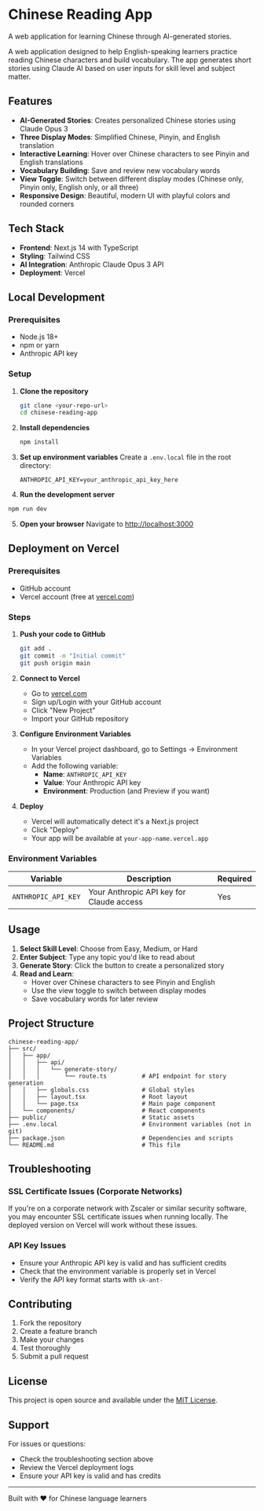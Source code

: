 # Chinese Reading App

A web application for learning Chinese through AI-generated stories.

<!-- Latest deployment test - $(date) -->

A web application designed to help English-speaking learners practice reading Chinese characters and build vocabulary. The app generates short stories using Claude AI based on user inputs for skill level and subject matter.

## Features

- **AI-Generated Stories**: Creates personalized Chinese stories using Claude Opus 3
- **Three Display Modes**: Simplified Chinese, Pinyin, and English translation
- **Interactive Learning**: Hover over Chinese characters to see Pinyin and English translations
- **Vocabulary Building**: Save and review new vocabulary words
- **View Toggle**: Switch between different display modes (Chinese only, Pinyin only, English only, or all three)
- **Responsive Design**: Beautiful, modern UI with playful colors and rounded corners

## Tech Stack

- **Frontend**: Next.js 14 with TypeScript
- **Styling**: Tailwind CSS
- **AI Integration**: Anthropic Claude Opus 3 API
- **Deployment**: Vercel

## Local Development

### Prerequisites

- Node.js 18+ 
- npm or yarn
- Anthropic API key

### Setup

1. **Clone the repository**
   ```bash
   git clone <your-repo-url>
   cd chinese-reading-app
   ```

2. **Install dependencies**
   ```bash
   npm install
   ```

3. **Set up environment variables**
   Create a `.env.local` file in the root directory:
   ```env
   ANTHROPIC_API_KEY=your_anthropic_api_key_here
   ```

4. **Run the development server**
```bash
npm run dev
   ```

5. **Open your browser**
   Navigate to [http://localhost:3000](http://localhost:3000)

## Deployment on Vercel

### Prerequisites

- GitHub account
- Vercel account (free at [vercel.com](https://vercel.com))

### Steps

1. **Push your code to GitHub**
   ```bash
   git add .
   git commit -m "Initial commit"
   git push origin main
   ```

2. **Connect to Vercel**
   - Go to [vercel.com](https://vercel.com)
   - Sign up/Login with your GitHub account
   - Click "New Project"
   - Import your GitHub repository

3. **Configure Environment Variables**
   - In your Vercel project dashboard, go to Settings → Environment Variables
   - Add the following variable:
     - **Name**: `ANTHROPIC_API_KEY`
     - **Value**: Your Anthropic API key
     - **Environment**: Production (and Preview if you want)

4. **Deploy**
   - Vercel will automatically detect it's a Next.js project
   - Click "Deploy"
   - Your app will be available at `your-app-name.vercel.app`

### Environment Variables

| Variable | Description | Required |
|----------|-------------|----------|
| `ANTHROPIC_API_KEY` | Your Anthropic API key for Claude access | Yes |

## Usage

1. **Select Skill Level**: Choose from Easy, Medium, or Hard
2. **Enter Subject**: Type any topic you'd like to read about
3. **Generate Story**: Click the button to create a personalized story
4. **Read and Learn**: 
   - Hover over Chinese characters to see Pinyin and English
   - Use the view toggle to switch between display modes
   - Save vocabulary words for later review

## Project Structure

```
chinese-reading-app/
├── src/
│   ├── app/
│   │   ├── api/
│   │   │   └── generate-story/
│   │   │       └── route.ts          # API endpoint for story generation
│   │   ├── globals.css               # Global styles
│   │   ├── layout.tsx                # Root layout
│   │   └── page.tsx                  # Main page component
│   └── components/                   # React components
├── public/                           # Static assets
├── .env.local                        # Environment variables (not in git)
├── package.json                      # Dependencies and scripts
└── README.md                         # This file
```

## Troubleshooting

### SSL Certificate Issues (Corporate Networks)
If you're on a corporate network with Zscaler or similar security software, you may encounter SSL certificate issues when running locally. The deployed version on Vercel will work without these issues.

### API Key Issues
- Ensure your Anthropic API key is valid and has sufficient credits
- Check that the environment variable is properly set in Vercel
- Verify the API key format starts with `sk-ant-`

## Contributing

1. Fork the repository
2. Create a feature branch
3. Make your changes
4. Test thoroughly
5. Submit a pull request

## License

This project is open source and available under the [MIT License](LICENSE).

## Support

For issues or questions:
- Check the troubleshooting section above
- Review the Vercel deployment logs
- Ensure your API key is valid and has credits

---

Built with ❤️ for Chinese language learners
